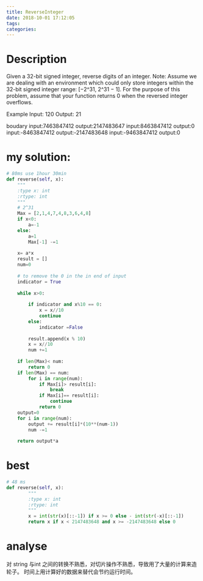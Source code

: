 ```yaml
---
title: ReverseInteger
date: 2018-10-01 17:12:05
tags:
categories:
---
```

# Description
Given a 32-bit signed integer, reverse digits of an integer.
Note:
Assume we are dealing with an environment which could only store integers within the 32-bit signed integer range: [−2^31,  2^31 − 1]. For the purpose of this problem, assume that your function returns 0 when the reversed integer overflows.

<!--more-->
Example
Input: 120
Output: 21

boudary 
input:7463847412 output:2147483647
input:8463847412 output:0
input:-8463847412 output:-2147483648
input:-9463847412 output:0

# my solution:

``` python 3
# 80ms use 1hour 30min
def reverse(self, x):
    """
    :type x: int
    :rtype: int
    """
    # 2^31
    Max = [2,1,4,7,4,8,3,6,4,8]
    if x<0:
        a=-1 
    else:
        a=1
        Max[-1] -=1
        
    x= a*x
    result = []
    num=0
    
    # to remove the 0 in the in end of input
    indicator = True
    
    while x>0:
        
        if indicator and x%10 == 0:
            x = x//10
            continue
        else:
            indicator =False
        
        result.append(x % 10)
        x = x//10
        num +=1
    
    if len(Max)< num:
        return 0
    if len(Max) == num:
        for i in range(num):
            if Max[i]> result[i]:
                break
            if Max[i]== result[i]:
                continue
            return 0
    output=0
    for i in range(num):        
        output += result[i]*(10**(num-1))
        num -=1
    
    return output*a

```

# best
```python 3
# 48 ms
def reverse(self, x):
        """
        :type x: int
        :rtype: int
        """
        x = int(str(x)[::-1]) if x >= 0 else - int(str(-x)[::-1])
        return x if x < 2147483648 and x >= -2147483648 else 0
```

# analyse
对 string 与int 之间的转换不熟悉，对切片操作不熟悉，导致用了大量的计算来造轮子。
时间上用计算好的数据来替代会节约运行时间。